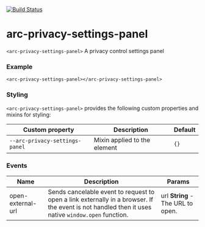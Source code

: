 [![Build Status](https://travis-ci.org/advanced-rest-client/arc-privacy-settings-panel.svg?branch=stage)](https://travis-ci.org/advanced-rest-client/arc-privacy-settings-panel)  

# arc-privacy-settings-panel

`<arc-privacy-settings-panel>` A privacy control settings panel

### Example
```
<arc-privacy-settings-panel></arc-privacy-settings-panel>
```

### Styling
`<arc-privacy-settings-panel>` provides the following custom properties and mixins for styling:

Custom property | Description | Default
----------------|-------------|----------
`--arc-privacy-settings-panel` | Mixin applied to the element | `{}`



### Events
| Name | Description | Params |
| --- | --- | --- |
| open-external-url | Sends cancelable event to request to open a link externally in a browser. If the event is not handled then it uses native `window.open` function. | url **String** - The URL to open. |
